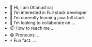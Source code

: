 - 👋 Hi, I am Dhanushraj
- 👀 I’m interested in Full stack developer
- 🌱 I’m currently learning java full stack
- 💞️ I’m looking to collaborate on ...
- 📫 How to reach me ...
- 😄 Pronouns: ...
- ⚡ Fun fact: ...

<!---
9345010346/9345010346 is a ✨ special ✨ repository because its `README.md` (this file) appears on your GitHub profile.
You can click the Preview link to take a look at your changes.
--->
